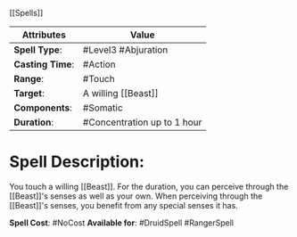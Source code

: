 [[Spells]]

| Attributes         | Value                       |
| ------------------ | --------------------------- |
| **Spell Type**:    | #Level3 #Abjuration         |
| **Casting Time**:  | #Action                     |
| **Range**:         | #Touch                      |
| **Target**:        | A willing [[Beast]]         |
| **Components**:    | #Somatic                    |
| **Duration**:      | #Concentration up to 1 hour |

# Spell Description: 
You touch a willing [[Beast]]. For the duration, you can perceive through the [[Beast]]'s senses as well as your own. When perceiving through the [[Beast]]'s senses, you benefit from any special senses it has.

**Spell Cost**: #NoCost 
**Available for**: #DruidSpell #RangerSpell 
